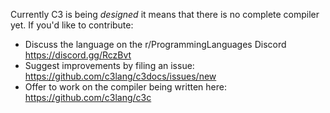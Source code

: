 Currently C3 is being *designed* it means that there is no complete compiler yet. If you'd like to contribute:

- Discuss the language on the r/ProgrammingLanguages Discord https://discord.gg/RczBvt 
- Suggest improvements by filing an issue: https://github.com/c3lang/c3docs/issues/new
- Offer to work on the compiler being written here: https://github.com/c3lang/c3c
